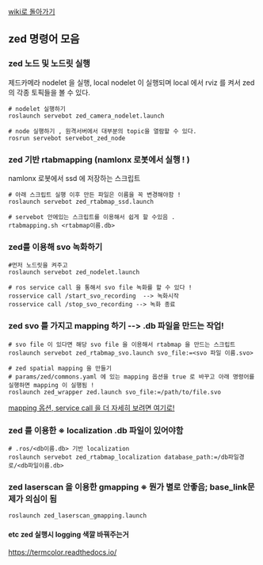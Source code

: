 [wiki로 돌아가기](https://github.com/bkh751/servebot/wiki/%EB%AA%85%EB%A0%B9%EC%96%B4%EB%AA%A9%EB%A1%9D)

## zed 명령어 모음

### zed 노드 및 노드릿 실행
제드카메라 nodelet 을 실행, local nodelet 이 실행되며 local 에서 rviz 를 켜서 zed 의 각종 토픽들을 볼 수 있다.
    
    # nodelet 실행하기 
    roslaunch servebot zed_camera_nodelet.launch 

    # node 실행하기 , 원격서버에서 대부분의 topic을 열람할 수 있다.
    rosrun servebot servebot_zed_node 

### zed 기반 rtabmapping (namlonx 로봇에서 실행 ! )
namlonx 로봇에서 ssd 에 저장하는 스크립트

    # 아래 스크립트 실행 이후 만든 파일은 이름을 꼭 변경해야함 ! 
    roslaunch servebot zed_rtabmap_ssd.launch

    # servebot 안에있는 스크립트를 이용해서 쉽게 할 수있음 . 
    rtabmapping.sh <rtabmap이름.db>

### zed를 이용해 svo 녹화하기

    #먼저 노드릿을 켜주고 
    roslaunch servebot zed_nodelet.launch 

    # ros service call 을 통해서 svo file 녹화를 할 수 있다 ! 
    rosservice call /start_svo_recording  --> 녹화시작
    rosservice call /stop_svo_recording --> 녹화 종료

### zed svo 를 가지고 mapping 하기 --> .db 파일을 만드는 작업!    

    # svo file 이 있다면 해당 svo file 을 이용해서 rtabmap 을 만드는 스크립트
    roslaunch servebot zed_rtabmap_svo.launch svo_file:=<svo 파일 이름.svo>

    # zed spatial mapping 을 만들기 
    # params/zed/commons.yaml 에 있는 mapping 옵션을 true 로 바꾸고 아래 명령어를 실행하면 mapping 이 실행됨 ! 
    roslaunch zed_wrapper zed.launch svo_file:=/path/to/file.svo 

[mapping 옵션, service call 을 더 자세히 보려면 여기로!](https://www.stereolabs.com/docs/ros/zed_node/)



### zed 를 이용한  ※ localization .db 파일이 있어야함 

    # .ros/<db이름.db> 기반 localization
    roslaunch servebot zed_rtabmap_localization database_path:=/db파일경로/<db파일이름.db>


### zed laserscan 을 이용한 gmapping ※ 뭔가 별로 안좋음; base_link문제가 의심이 됨

    roslaunch zed_laserscan_gmapping.launch


#### etc zed 실행시 logging 색깔 바꿔주는거
https://termcolor.readthedocs.io/

